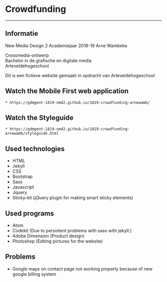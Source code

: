 # Crowdfunding
----------

Informatie
----------
New Media Design 2
Academiejaar 2018-19
Arne Wambeke

Crossmedia-ontwerp  
Bachelor in de grafische en digitale media  
Arteveldehogeschool  

Dit is een fictieve website
gemaakt in opdracht van Arteveldehogeschool



Watch the Mobile First web application
----------

```
* https://gdmgent-1819-nmd2.github.io/1819-crowdfunding-arnewamb/
```

Watch the Styleguide
----------

```
* https://gdmgent-1819-nmd2.github.io/1819-crowdfunding-arnewamb/styleguide.html
```

Used technologies
----------
* HTML
* Jekyll
* CSS
* Bootstrap
* Sass
* Javascript
* Jquery
* Sticky-kit (jQuery plugin for making smart sticky elements)

Used programs
----------
* Atom
* Codekit (Due to persistent problems with sass with jekyll.)
* Adobe Dimension (Product design)
* Photoshop (Editing pictures for the website)


Problems
----------
* Google maps on contact page not working properly because of new google billing system
